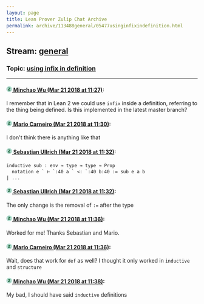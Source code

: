 ```yaml
---
layout: page
title: Lean Prover Zulip Chat Archive 
permalink: archive/113488general/05477usinginfixindefinition.html
---
```


## Stream: [general](index.html)
### Topic: [using infix in definition](05477usinginfixindefinition.html)

---

#### [![Click to go to Zulip](../../assets/img/zulip2.png) Minchao Wu (Mar 21 2018 at 11:27)](https://leanprover.zulipchat.com/#narrow/stream/113488-general/topic/using%20infix%20in%20definition/near/124004353):
I remember that in Lean 2 we could use `infix` inside a definition, referring  to the thing being defined.
Is this implemented in the latest master branch?

#### [![Click to go to Zulip](../../assets/img/zulip2.png) Mario Carneiro (Mar 21 2018 at 11:30)](https://leanprover.zulipchat.com/#narrow/stream/113488-general/topic/using%20infix%20in%20definition/near/124004476):
I don't think there is anything like that

#### [![Click to go to Zulip](../../assets/img/zulip2.png) Sebastian Ullrich (Mar 21 2018 at 11:32)](https://leanprover.zulipchat.com/#narrow/stream/113488-general/topic/using%20infix%20in%20definition/near/124004526):
```
inductive sub : env → type → type → Prop
  notation e ` ⊢ `:40 a ` <: `:40 b:40 := sub e a b
| ...
```

#### [![Click to go to Zulip](../../assets/img/zulip2.png) Sebastian Ullrich (Mar 21 2018 at 11:32)](https://leanprover.zulipchat.com/#narrow/stream/113488-general/topic/using%20infix%20in%20definition/near/124004527):
The only change is the removal of `:=` after the type

#### [![Click to go to Zulip](../../assets/img/zulip2.png) Minchao Wu (Mar 21 2018 at 11:36)](https://leanprover.zulipchat.com/#narrow/stream/113488-general/topic/using%20infix%20in%20definition/near/124004632):
Worked for me! Thanks Sebastian and Mario.

#### [![Click to go to Zulip](../../assets/img/zulip2.png) Mario Carneiro (Mar 21 2018 at 11:36)](https://leanprover.zulipchat.com/#narrow/stream/113488-general/topic/using%20infix%20in%20definition/near/124004639):
Wait, does that work for `def` as well? I thought it only worked in `inductive` and `structure`

#### [![Click to go to Zulip](../../assets/img/zulip2.png) Minchao Wu (Mar 21 2018 at 11:38)](https://leanprover.zulipchat.com/#narrow/stream/113488-general/topic/using%20infix%20in%20definition/near/124004662):
My bad, I should have said `inductive` definitions

